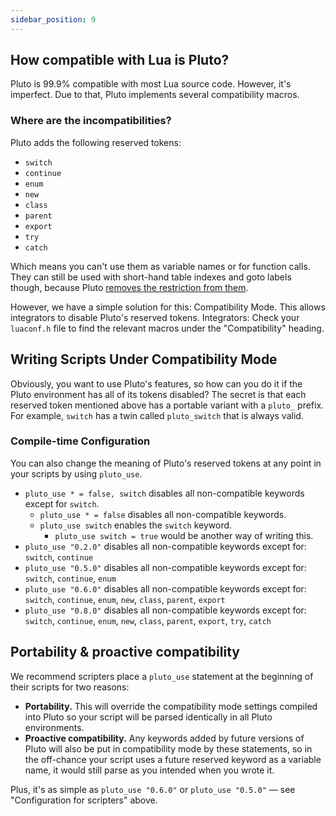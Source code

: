 ```yaml
---
sidebar_position: 9
---
```


## How compatible with Lua is Pluto?
Pluto is 99.9% compatible with most Lua source code. However, it's imperfect. Due to that, Pluto implements several compatibility macros.
### Where are the incompatibilities?
Pluto adds the following reserved tokens:
- `switch`
- `continue`
- `enum`
- `new`
- `class`
- `parent`
- `export`
- `try`
- `catch`

Which means you can't use them as variable names or for function calls. They can still be used with short-hand table indexes and goto labels though, because Pluto [removes the restriction from them](QoL%20Improvements/Reserved%20Identifiers).

However, we have a simple solution for this: Compatibility Mode. This allows integrators to disable Pluto's reserved tokens. Integrators: Check your `luaconf.h` file to find the relevant macros under the "Compatibility" heading.

## Writing Scripts Under Compatibility Mode
Obviously, you want to use Pluto's features, so how can you do it if the Pluto environment has all of its tokens disabled? The secret is that each reserved token mentioned above has a portable variant with a `pluto_` prefix. For example, `switch` has a twin called `pluto_switch` that is always valid.

### Compile-time Configuration
You can also change the meaning of Pluto's reserved tokens at any point in your scripts by using `pluto_use`.
- `pluto_use * = false, switch` disables all non-compatible keywords except for `switch`.
  - `pluto_use * = false` disables all non-compatible keywords.
  - `pluto_use switch` enables the `switch` keyword.
    - `pluto_use switch = true` would be another way of writing this.
- `pluto_use "0.2.0"` disables all non-compatible keywords except for: `switch`, `continue`
- `pluto_use "0.5.0"` disables all non-compatible keywords except for: `switch`, `continue`, `enum`
- `pluto_use "0.6.0"` disables all non-compatible keywords except for: `switch`, `continue`, `enum`, `new`, `class`, `parent`, `export`
- `pluto_use "0.8.0"` disables all non-compatible keywords except for: `switch`, `continue`, `enum`, `new`, `class`, `parent`, `export`, `try`, `catch`

## Portability & proactive compatibility
We recommend scripters place a `pluto_use` statement at the beginning of their scripts for two reasons:
- **Portability.** This will override the compatibility mode settings compiled into Pluto so your script will be parsed identically in all Pluto environments.
- **Proactive compatibility.** Any keywords added by future versions of Pluto will also be put in compatibility mode by these statements, so in the off-chance your script uses a future reserved keyword as a variable name, it would still parse as you intended when you wrote it.

Plus, it's as simple as `pluto_use "0.6.0"` or `pluto_use "0.5.0"` — see "Configuration for scripters" above.
